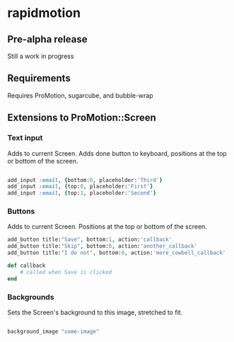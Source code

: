 rapidmotion
===========

## Pre-alpha release
Still a work in progress

## Requirements
Requires ProMotion, sugarcube, and bubble-wrap



## Extensions to ProMotion::Screen

### Text input
Adds to current Screen. Adds done button to keyboard, positions at the top or bottom of the screen.

~~~ruby

add_input :email, {bottom:0, placeholder:'Third'}
add_input :email, {top:0, placeholder:'First'}
add_input :email, {top:1, placeholder:'Second'}

~~~


### Buttons
Adds to current Screen. Positions at the top or bottom of the screen.

~~~ ruby
add_button title:"Save", bottom:1, action:'callback'
add_button title:"Skip", bottom:0, action:'another_callback'
add_button title:"I do not", bottom:0, action:'more_cowbell_callback'

def callback
	# called when Save is clicked
end
~~~


### Backgrounds

Sets the Screen's background to this image, stretched to fit.
~~~ruby

background_image "some-image"

~~~